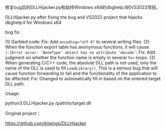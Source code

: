 修复bug后的DLLHijacker.py和劫持Windows x64的dbghelp.ll的VS2022项目。

DLLHijacker.py after fixing the bug and VS2022 project that hijacks dbghelp.ll for Windows x64

bug fix:

(1) Garbled code:
  Fix: Add `encoding="utf-8"` to several writing files.
(2) When the function export table has anonymous functions, it will cause `[-]Error occur: 'NoneType' object has no attribute 'decode'`:
  Fix: Add judgment on whether the function name is empty in several `for` loops.
(3) When generating C/C++ code, the absolute DLL path is not used, only the name of the DLL is used to fill `LoadLibrary()`. This is a serious bug that will cause function forwarding to fail and the functionality of the application to be affected:
  Fix: Changed to automatically fill in based on the entered target DLL path.

Usage: 

python3 DLLHijacker.py /path/to/target.dll 

Original project：

https://github.com/kiwings/DLLHijacker
